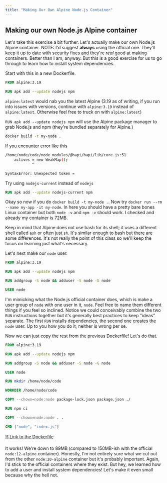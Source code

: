 ```yaml
---
title: "Making Our Own Alpine Node.js Container"
---
```


## Making our own Node.js Alpine container

Let's take this exercise a bit further. Let's actually make our own Node.js Alpine container. NOTE: I'd suggest **always** using the official one. They'll keep it up to date with security fixes and they're _real_ good at making containers. Better than I am, anyway. But this is a good exercise for us to go through to learn how to install system dependencies.

Start with this in a new Dockerfile.

```dockerfile
FROM alpine:3.19

RUN apk add --update nodejs npm
```

`alpine:latest` would nab you the latest Alpine (3.19 as of writing, if you run into issues with versions, continue with `alpine:3.19` instead of `alpine:latest`. Otherwise feel free to truck on with `alpine:latest`)

`RUN apk add --update nodejs npm` will use the Alpine package manager to grab Node.js and npm (they're bundled separately for Alpine.)

```bash
docker build -t my-node .
```

If you encounter error like this

```bash
/home/node/code/node_modules/@hapi/hapi/lib/core.js:51
    actives = new WeakMap();                                                   // Active requests being processed
            ^

SyntaxError: Unexpected token =
```

Try using `nodejs-current` instead of `nodejs`

```dockerfile
RUN apk add --update nodejs-current npm
```

Okay so now if you do `docker build -t my-node .`. Now try `docker run --rm --name my-app -it my-node`. In here you should have a pretty bare bones Linux container but both `node -v` and `npm -v` should work. I checked and already my container is 72MB.

Keep in mind that Alpine does not use bash for its shell; it uses a different shell called `ash` or often just `sh`. It's similar enough to bash but there are some differences. It's not really the point of this class so we'll keep the focus on learning just what's necessary.

Let's next make our `node` user.

```dockerfile
FROM alpine:3.19

RUN apk add --update nodejs npm

RUN addgroup -S node && adduser -S node -G node

USER node
```

I'm mimicking what the Node.js official container does, which is make a user group of `node` with one user in it, `node`. Feel free to name them different things if you feel so inclined. Notice we could conceivably combine the two `RUN` instructions together but it's generally best practices to keep "ideas" separate. The first `RUN` installs dependencies, the second one creates the `node` user. Up to you how you do it, neither is wrong per se.

Now we can just copy the rest from the previous Dockerfile! Let's do that.

```dockerfile
FROM alpine:3.19

RUN apk add --update nodejs npm

RUN addgroup -S node && adduser -S node -G node

USER node

RUN mkdir /home/node/code

WORKDIR /home/node/code

COPY --chown=node:node package-lock.json package.json ./

RUN npm ci

COPY --chown=node:node . .

CMD ["node", "index.js"]
```

[⛓️ Link to the Dockerfile][dockerfile-file]

It works! We're down to 89MB (compared to 150MB-ish with the official `node:12-alpine` container). Honestly, I'm not entirely sure what we cut out from the other `node:20-alpine` container but it's probably important. Again, I'd stick to the official containers where they exist. But hey, we learned how to add a user and install system dependencies! Let's make it even small because why the hell not.

[dockerfile-file]: https://github.com/btholt/project-files-for-complete-intro-to-containers-v2/blob/main/making-our-own-alpine-nodejs-container/Dockerfile
